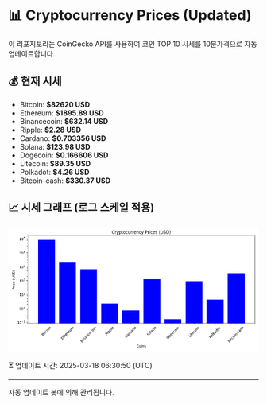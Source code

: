 
# 📊 Cryptocurrency Prices (Updated)

이 리포지토리는 CoinGecko API를 사용하여 코인 TOP 10 시세를 10분가격으로 자동 업데이트합니다.

## 💰 현재 시세
- Bitcoin: **$82620 USD**
- Ethereum: **$1895.89 USD**
- Binancecoin: **$632.14 USD**
- Ripple: **$2.28 USD**
- Cardano: **$0.703356 USD**
- Solana: **$123.98 USD**
- Dogecoin: **$0.166606 USD**
- Litecoin: **$89.35 USD**
- Polkadot: **$4.26 USD**
- Bitcoin-cash: **$330.37 USD**

## 📈 시세 그래프 (로그 스케일 적용)
![Crypto Prices](crypto_prices.png)

⏳ 업데이트 시간: 2025-03-18 06:30:50 (UTC)

---
자동 업데이트 봇에 의해 관리됩니다.
